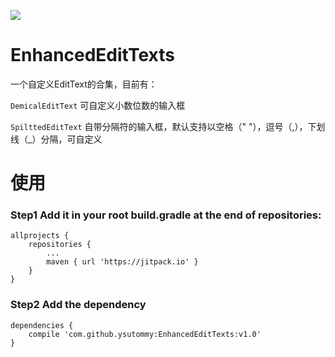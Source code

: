 [![](https://jitpack.io/v/ysutommy/EnhancedEditTexts.svg)](https://jitpack.io/#ysutommy/EnhancedEditTexts)

# EnhancedEditTexts
一个自定义EditText的合集，目前有：

`DemicalEditText` 可自定义小数位数的输入框 

`SpilttedEditText` 自带分隔符的输入框，默认支持以空格（" "），逗号（,），下划线（_）分隔，可自定义

# 使用
### Step1 Add it in your root build.gradle at the end of repositories:
	allprojects {
		repositories {
			...
			maven { url 'https://jitpack.io' }
		}
	}
### Step2 Add the dependency
	dependencies {
		compile 'com.github.ysutommy:EnhancedEditTexts:v1.0'
	}
